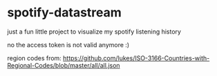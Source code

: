 # spotify-datastream
just a fun little project to visualize my spotify listening history


no the access token is not valid anymore :)

region codes from: https://github.com/lukes/ISO-3166-Countries-with-Regional-Codes/blob/master/all/all.json


